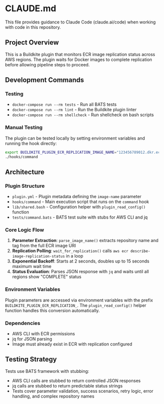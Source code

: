 # CLAUDE.md

This file provides guidance to Claude Code (claude.ai/code) when working with code in this repository.

## Project Overview

This is a Buildkite plugin that monitors ECR image replication status across AWS regions. The plugin waits for Docker images to complete replication before allowing pipeline steps to proceed.

## Development Commands

### Testing
- `docker-compose run --rm tests` - Run all BATS tests
- `docker-compose run --rm lint` - Run the Buildkite plugin linter
- `docker-compose run --rm shellcheck` - Run shellcheck on bash scripts

### Manual Testing
The plugin can be tested locally by setting environment variables and running the hook directly:
```bash
export BUILDKITE_PLUGIN_ECR_REPLICATION_IMAGE_NAME="123456789012.dkr.ecr.us-east-1.amazonaws.com/my-repo:latest"
./hooks/command
```

## Architecture

### Plugin Structure
- `plugin.yml` - Plugin metadata defining the `image-name` parameter
- `hooks/command` - Main execution script that runs on the `command` hook
- `lib/shared.bash` - Configuration helper with `plugin_read_config()` function
- `tests/command.bats` - BATS test suite with stubs for AWS CLI and jq

### Core Logic Flow
1. **Parameter Extraction**: `parse_image_name()` extracts repository name and tag from the full ECR image URI
2. **Replication Polling**: `wait_for_replication()` calls `aws ecr describe-image-replication-status` in a loop
3. **Exponential Backoff**: Starts at 2 seconds, doubles up to 15 seconds maximum wait time
4. **Status Evaluation**: Parses JSON response with `jq` and waits until all regions show "COMPLETE" status

### Environment Variables
Plugin parameters are accessed via environment variables with the prefix `BUILDKITE_PLUGIN_ECR_REPLICATION_`. The `plugin_read_config()` helper function handles this conversion automatically.

### Dependencies
- AWS CLI with ECR permissions
- jq for JSON parsing
- Image must already exist in ECR with replication configured

## Testing Strategy

Tests use BATS framework with stubbing:
- AWS CLI calls are stubbed to return controlled JSON responses
- jq calls are stubbed to return predictable status strings
- Tests cover parameter validation, success scenarios, retry logic, error handling, and complex repository names